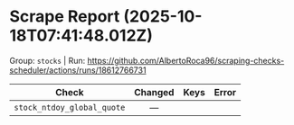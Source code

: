# Scrape Report (2025-10-18T07:41:48.012Z)

Group: `stocks`  |  Run: https://github.com/AlbertoRoca96/scraping-checks-scheduler/actions/runs/18612766731

| Check | Changed | Keys | Error |
|---|:---:|:--|:--|
| `stock_ntdoy_global_quote` | — |  |  |
